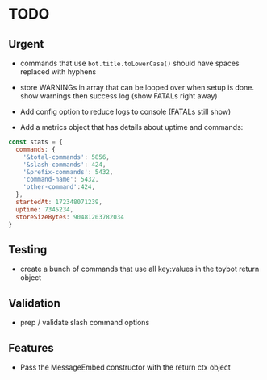 # TODO

## Urgent

- commands that use `bot.title.toLowerCase()` should have spaces replaced with hyphens
  
- store WARNINGs in array that can be looped over when setup is done. 
  show warnings then success log
  (show FATALs right away)

- Add config option to reduce logs to console (FATALs still show)

- Add a metrics object that has details about uptime and commands:
```js
const stats = {
  commands: {
    '&total-commands': 5856,
    '&slash-commands': 424,
    '&prefix-commands': 5432,
    'command-name': 5432,
    'other-command':424,
  },
  startedAt: 172348071239,
  uptime: 7345234,
  storeSizeBytes: 90481203782034
}

```


  
## Testing

- create a bunch of commands that use all key:values in the toybot return object



## Validation

- prep / validate slash command options



## Features

- Pass the MessageEmbed constructor with the return ctx object
